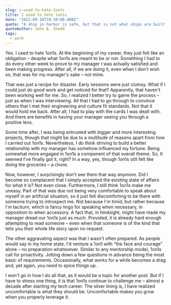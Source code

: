 ```yaml
---
slug: i-used-to-hate-1on1s
title: I used to hate 1on1s
date: "2022-09-10T19:30:00.000Z"
quote: "A ship in harbor is safe, but that is not what ships are built for."
quoteAuthor: John A. Shedd
tags:
  - work
---
```


Yes. I used to hate 1on1s. At the beginning of my career, they just felt like an obligation – despite what 1on1s are meant to be or not. Something I had to do every other week to prove to my manager I was actually satisfied and been making progress. After all, if we are doing it, even when I don't wish so, that was for my manager's sake – not mine.

That was just a recipe for disaster. Early sessions were just clumsy. What if I could just do good work and get noticed for that? Apparently, that haven't been working well for me. So, I realized I better try to game the process – just as when I was interviewing. All that I had to go through to convince others that I met their engineering and culture fit standards. Not that it would hold me back. After all, I had to play with the cards I was dealt with. And there are benefits in having your manager seeing you through a positive lens.

Some time after, I was being entrusted with bigger and more interesting projects, though that might be due to a multitude of reasons apart from how I carried out 1on1s. Nevertheless, I do think striving to build a better relationship with my manager has somehow influenced my fortune. Being somewhat more engaged in 1on1s a component of that overall theme. So, It seemed I've finally got it, right? In a way, yes, though 1on1s still felt like doing the groceries – a chore.

Now, however, I surprisingly don't see them that way anymore. Did I become so complacent that I simply accepted the existing state of affairs for what it is? Not even close. Furthermore, I still think 1on1s make me uneasy. Part of that was due not being very comfortable to speak about myself in an artificial situation, so it just felt discomforting to be there with someone trying to introspect me. Not because I'm timid, but rather because I'm taciturn, which is fancy lingo for speaking when necessary, in opposition to when accessory. A fact that, in hindsight, might have made my manager dread our 1on1s just as much. Provided, it is already hard enough attempting to read someone – even when that someone is of the kind that tells you their whole life story upon no request.

The other aggravating aspect was that I wasn't often prepared. As people would say in my home state, I'd venture a 1on1 with “the face and courage” alone – no preparation whatsoever. Similar to any mentorship model, 1on1s call for proactivity. Jotting down a few questions in advance being the most basic of requirements. Occasionally, what works for a while becomes a drag and, yet again, you need to spice things up.

I won't go in how I do all that, as it would be a topic for another post. But if I have to stress one thing, it is that 1on1s continue to challenge me – almost a decade after starting my tech career. The silver lining is, I have realized uncomfortable is what they should be. Uncomfortable makes you grow when you properly leverage it.
